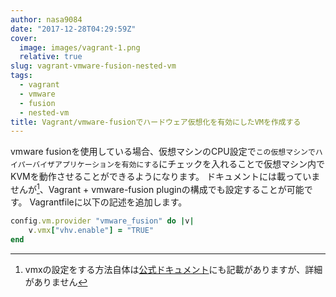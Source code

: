 ```yaml
---
author: nasa9084
date: "2017-12-28T04:29:59Z"
cover:
  image: images/vagrant-1.png
  relative: true
slug: vagrant-vmware-fusion-nested-vm
tags:
  - vagrant
  - vmware
  - fusion
  - nested-vm
title: Vagrant/vmware-fusionでハードウェア仮想化を有効にしたVMを作成する
---
```



vmware fusionを使用している場合、仮想マシンのCPU設定で`この仮想マシンでハイパーバイザアプリケーションを有効にする`にチェックを入れることで仮想マシン内でKVMを動作させることができるようになります。
ドキュメントには載っていませんが[^vmx-custom]、Vagrant + vmware-fusion pluginの構成でも設定することが可能です。
Vagrantfileに以下の記述を追加します。

``` ruby
config.vm.provider "vmware_fusion" do |v|
    v.vmx["vhv.enable"] = "TRUE"
end
```

[^vmx-custom]: vmxの設定をする方法自体は[公式ドキュメント](https://www.vagrantup.com/docs/vmware/configuration.html#vmx-customization)にも記載がありますが、詳細がありません

